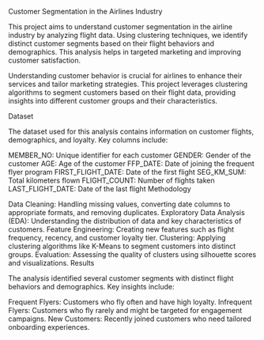 Customer Segmentation in the Airlines Industry

This project aims to understand customer segmentation in the airline industry by analyzing flight data. Using clustering techniques, we identify distinct customer segments based on their flight behaviors and demographics. This analysis helps in targeted marketing and improving customer satisfaction.

Understanding customer behavior is crucial for airlines to enhance their services and tailor marketing strategies. This project leverages clustering algorithms to segment customers based on their flight data, providing insights into different customer groups and their characteristics.

Dataset

The dataset used for this analysis contains information on customer flights, demographics, and loyalty. Key columns include:

MEMBER_NO: Unique identifier for each customer
GENDER: Gender of the customer
AGE: Age of the customer
FFP_DATE: Date of joining the frequent flyer program
FIRST_FLIGHT_DATE: Date of the first flight
SEG_KM_SUM: Total kilometers flown
FLIGHT_COUNT: Number of flights taken
LAST_FLIGHT_DATE: Date of the last flight
Methodology

Data Cleaning: Handling missing values, converting date columns to appropriate formats, and removing duplicates.
Exploratory Data Analysis (EDA): Understanding the distribution of data and key characteristics of customers.
Feature Engineering: Creating new features such as flight frequency, recency, and customer loyalty tier.
Clustering: Applying clustering algorithms like K-Means to segment customers into distinct groups.
Evaluation: Assessing the quality of clusters using silhouette scores and visualizations.
Results

The analysis identified several customer segments with distinct flight behaviors and demographics. Key insights include:

Frequent Flyers: Customers who fly often and have high loyalty.
Infrequent Flyers: Customers who fly rarely and might be targeted for engagement campaigns.
New Customers: Recently joined customers who need tailored onboarding experiences.
